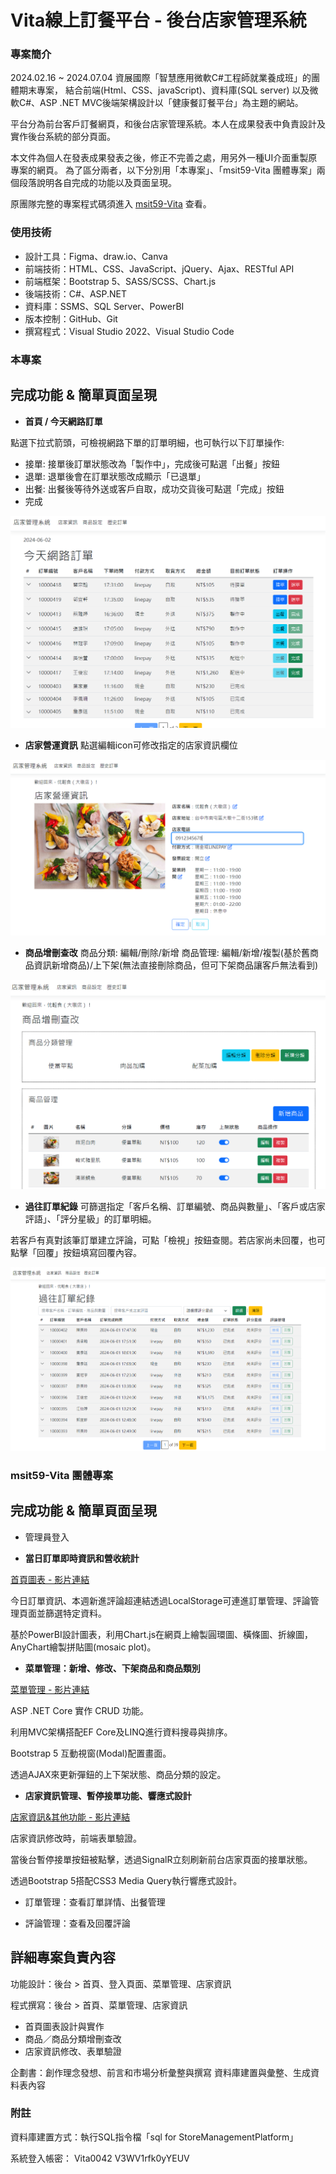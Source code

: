 # Vita線上訂餐平台 - 後台店家管理系統

### 專案簡介
2024.02.16 ~ 2024.07.04 資展國際「智慧應用微軟C#工程師就業養成班」的團體期末專案，
結合前端(Html、CSS、javaScript)、資料庫(SQL server)
以及微軟C#、ASP .NET MVC後端架構設計以「健康餐訂餐平台」為主題的網站。

平台分為前台客戶訂餐網頁，和後台店家管理系統。本人在成果發表中負責設計及實作後台系統的部分頁面。

本文件為個人在發表成果發表之後，修正不完善之處，用另外一種UI介面重製原專案的網頁。
為了區分兩者，以下分別用「本專案」、「msit59-Vita 團體專案」兩個段落說明各自完成的功能以及頁面呈現。

原團隊完整的專案程式碼須進入 [msit59-Vita](https://github.com/ezMarshall/msit59-vita.git) 查看。


### 使用技術

- 設計工具：Figma、draw.io、Canva
- 前端技術：HTML、CSS、JavaScript、jQuery、Ajax、RESTful API
- 前端框架：Bootstrap 5、SASS/SCSS、Chart.js
- 後端技術：C#、ASP.NET
- 資料庫：SSMS、SQL Server、PowerBI
- 版本控制：GitHub、Git
- 撰寫程式：Visual Studio 2022、Visual Studio Code


### 本專案

## 完成功能 & 簡單頁面呈現

- **首頁 / 今天網路訂單**

點選下拉式箭頭，可檢視網路下單的訂單明細，也可執行以下訂單操作:
- 接單: 接單後訂單狀態改為「製作中」，完成後可點選「出餐」按鈕
- 退單: 退單後會在訂單狀態改成顯示「已退單」
- 出餐: 出餐後等待外送或客戶自取，成功交貨後可點選「完成」按鈕
- 完成

![650x430_default (1)](https://github.com/simonwu513/VitaStoreManagementPlatform/blob/main/%E9%A6%96%E9%A0%81.png)

- **店家營運資訊**
點選編輯icon可修改指定的店家資訊欄位

![680x385_default (1)](https://github.com/simonwu513/VitaStoreManagementPlatform/blob/main/%E5%BA%97%E5%AE%B6%E8%B3%87%E8%A8%8A.png)

- **商品增刪查改**
商品分類: 編輯/刪除/新增
商品管理: 編輯/新增/複製(基於舊商品資訊新增商品)/上下架(無法直接刪除商品，但可下架商品讓客戶無法看到)

![650x430_default (1)](https://github.com/simonwu513/VitaStoreManagementPlatform/blob/main/%E5%95%86%E5%93%81%E8%A8%AD%E5%AE%9A.png)

- **過往訂單紀錄**
可篩選指定「客戶名稱、訂單編號、商品與數量」、「客戶或店家評語」、「評分星級」的訂單明細。

若客戶有真對該筆訂單建立評論，可點「檢視」按鈕查閱。若店家尚未回覆，也可點擊「回覆」按鈕填寫回覆內容。

![750x440_default (1)](https://github.com/simonwu513/VitaStoreManagementPlatform/blob/main/%E6%AD%B7%E5%8F%B2%E8%A8%82%E5%96%AE.png)


### msit59-Vita 團體專案 

## 完成功能 & 簡單頁面呈現

- 管理員登入

- **當日訂單即時資訊和營收統計**

[首頁圖表 - 影片連結](https://youtu.be/uphOwXcPf-c)

今日訂單資訊、本週新進評論超連結透過LocalStorage可連進訂單管理、評論管理頁面並篩選特定資料。

基於PowerBI設計圖表，利用Chart.js在網頁上繪製圓環圖、橫條圖、折線圖，AnyChart繪製拼貼圖(mosaic plot)。


- **菜單管理：新增、修改、下架商品和商品類別**

[菜單管理 - 影片連結](https://youtu.be/Dk875pWmHYg)

ASP .NET Core 實作 CRUD 功能。

利用MVC架構搭配EF Core及LINQ進行資料搜尋與排序。

Bootstrap 5 互動視窗(Modal)配置畫面。

透過AJAX來更新彈鈕的上下架狀態、商品分類的設定。


- **店家資訊管理、暫停接單功能、響應式設計**

[店家資訊&其他功能 - 影片連結](https://youtu.be/iZWpT5HGqZ4)

店家資訊修改時，前端表單驗證。

當後台暫停接單按鈕被點擊，透過SignalR立刻刷新前台店家頁面的接單狀態。

透過Bootstrap 5搭配CSS3 Media Query執行響應式設計。


- 訂單管理：查看訂單詳情、出餐管理

- 評論管理：查看及回覆評論


## 詳細專案負責內容
功能設計：後台 > 首頁、登入頁面、菜單管理、店家資訊

程式撰寫：後台 > 首頁、菜單管理、店家資訊
- 首頁圖表設計與實作
- 商品／商品分類增刪查改
- 店家資訊修改、表單驗證

企劃書：創作理念發想、前言和市場分析彙整與撰寫
資料庫建置與彙整、生成資料表內容



### 附註

資料庫建置方式：執行SQL指令檔「sql for StoreManagementPlatform」

系統登入帳密：
Vita0042
V3WV1rfk0yYEUV
